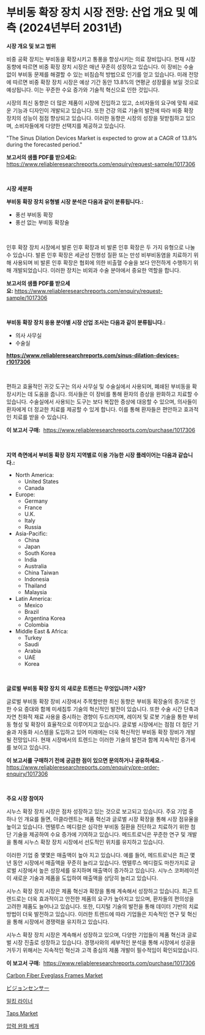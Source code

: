 <p><h1>부비동 확장 장치 시장 전망: 산업 개요 및 예측 (2024년부터 2031년)</h1></p><p><strong>시장 개요 및 보고 범위</strong></p>
<p><p>비중 공확 장치는 부비동을 확장시키고 통풍을 향상시키는 의료 장비입니다. 현재 시장 동향에 따르면 비중 확장 장치 시장은 매년 꾸준히 성장하고 있습니다. 이 장비는 수술 없이 부비동 문제를 해결할 수 있는 비침습적 방법으로 인기를 얻고 있습니다. 미래 전망에 따르면 비중 확장 장치 시장은 예상 기간 동안 13.8%의 연평균 성장률을 보일 것으로 예상됩니다. 이는 꾸준한 수요 증가와 기술적 혁신으로 인한 것입니다.</p><p>시장의 최신 동향은 더 많은 제품이 시장에 진입하고 있고, 소비자들의 요구에 맞춰 새로운 기능과 디자인이 개발되고 있습니다. 또한 건강 의료 기술의 발전에 따라 비중 확장 장치의 성능이 점점 향상되고 있습니다. 이러한 동향은 시장의 성장을 뒷받침하고 있으며, 소비자들에게 다양한 선택지를 제공하고 있습니다.</p><p>"The Sinus Dilation Devices Market is expected to grow at a CAGR of 13.8% during the forecasted period."</p></p>
<p><strong>보고서의 샘플 PDF를 받으세요:</strong> <a href="https://www.reliableresearchreports.com/enquiry/request-sample/1017306">https://www.reliableresearchreports.com/enquiry/request-sample/1017306</a></p>
<p>&nbsp;</p>
<p><strong>시장 세분화</strong></p>
<p><strong>부비동 확장 장치 유형별 시장 분석은 다음과 같이 분류됩니다.:</strong></p>
<p><ul><li>풍선 부비동 확장</li><li>풍선 없는 부비동 확장술</li></ul></p>
<p>&nbsp;</p>
<p><p>인후 확장 장치 시장에서 발론 인후 확장과 비 발론 인후 확장은 두 가지 유형으로 나눌 수 있습니다. 발론 인후 확장은 세균성 진행성 질환 또는 만성 비부비동염을 치료하기 위해 사용되며 비 발론 인후 확장은 협회에 의한 비출혈 수술을 보다 안전하게 수행하기 위해 개발되었습니다. 이러한 장치는 비외과 수술 분야에서 중요한 역할을 합니다.</p></p>
<p><strong>보고서의 샘플 PDF를 받으세요:</strong>&nbsp;<a href="https://www.reliableresearchreports.com/enquiry/request-sample/1017306">https://www.reliableresearchreports.com/enquiry/request-sample/1017306</a></p>
<p>&nbsp;</p>
<p><strong> 부비동 확장 장치 응용 분야별 시장 산업 조사는 다음과 같이 분류됩니다.:</strong></p>
<p><ul><li>의사 사무실</li><li>수술실</li></ul></p>
<p><strong><a href="https://www.reliableresearchreports.com/sinus-dilation-devices-r1017306">https://www.reliableresearchreports.com/sinus-dilation-devices-r1017306</a></strong></p>
<p>&nbsp;</p>
<p><p>편하고 효율적인 귀갓 도구는 의사 사무실 및 수술실에서 사용되며, 폐쇄된 부비동을 확장시키는 데 도움을 줍니다. 의사들은 이 장비를 통해 환자의 증상을 완화하고 치료할 수 있습니다. 수술실에서 사용되는 도구는 보다 복잡한 증상에 대응할 수 있으며, 의사들이 환자에게 더 정교한 치료를 제공할 수 있게 합니다. 이를 통해 환자들은 편안하고 효과적인 치료를 받을 수 있습니다.</p></p>
<p><strong>이 보고서 구매:</strong>&nbsp; <a href="https://www.reliableresearchreports.com/purchase/1017306">https://www.reliableresearchreports.com/purchase/1017306</a></p>
<p>&nbsp;</p>
<p><strong>지역 측면에서 부비동 확장 장치 지역별로 이용 가능한 시장 플레이어는 다음과 같습니다.:</strong></p>
<p><ul>
    <li>
        North America:
        <ul>
            <li>United States</li>
            <li>Canada</li>
        </ul>
    </li>
    <li>
        Europe:
        <ul>
            <li>Germany</li>
            <li>France</li>
            <li>U.K.</li>
            <li>Italy</li>
            <li>Russia</li>
        </ul>
    </li>
    <li>
        Asia-Pacific:
        <ul>
            <li>China</li>
            <li>Japan</li>
            <li>South Korea</li>
            <li>India</li>
            <li>Australia</li>
            <li>China Taiwan</li>
            <li>Indonesia</li>
            <li>Thailand</li>
            <li>Malaysia</li>
        </ul>
    </li>
    <li>
        Latin America:
        <ul>
            <li>Mexico</li>
            <li>Brazil</li>
            <li>Argentina Korea</li>
            <li>Colombia</li>
        </ul>
    </li>
    <li>
        Middle East & Africa:
        <ul>
            <li>Turkey</li>
            <li>Saudi</li>
            <li>Arabia</li>
            <li>UAE</li>
            <li>Korea</li>
        </ul>
    </li>
    </ul></p>
<p>&nbsp;</p>
<p><strong>글로벌 부비동 확장 장치 의 새로운 트렌드는 무엇입니까? 시장?</strong></p>
<p><p>글로벌 부비동 확장 장비 시장에서 주목할만한 최신 동향은 부비동 확장술의 증가로 인한 수요 증대와 함께 미세침투 기술의 혁신적인 발전이 있습니다. 또한 수술 시간 단축과 자연 친화적 재료 사용을 중시하는 경향이 두드러지며, 레이저 및 로봇 기술을 통한 부비동 형성 및 확장이 효율적으로 이루어지고 있습니다. 글로벌 시장에서는 점점 더 첨단 기술과 자동화 시스템을 도입하고 있어 미래에는 더욱 혁신적인 부비동 확장 장비가 개발될 전망입니다. 현재 시장에서의 트렌드는 이러한 기술의 발전과 함께 지속적인 증가세를 보이고 있습니다.</p></p>
<p><strong>이 보고서를 구매하기 전에 궁금한 점이 있으면 문의하거나 공유하세요.</strong>- <a href="https://www.reliableresearchreports.com/enquiry/pre-order-enquiry/1017306">https://www.reliableresearchreports.com/enquiry/pre-order-enquiry/1017306</a></p>
<p>&nbsp;</p>
<p><strong>주요 시장 참여자</strong></p>
<p><p>시누스 확장 장치 시장은 점차 성장하고 있는 것으로 보고되고 있습니다. 주요 기업 중 하나 인 개요를 들면, 아클라렌트는 제품 혁신과 글로벌 시장 확장을 통해 시장 점유율을 높이고 있습니다. 엔텔루스 메디컬은 심각한 부비동 질환을 진단하고 치료하기 위한 첨단 기술을 제공하여 수요 증가에 기여하고 있습니다. 메드트로닉은 꾸준한 연구 및 개발을 통해 시누스 확장 장치 시장에서 선도적인 위치를 유지하고 있습니다. </p><p>이러한 기업 중 몇몇은 매출액이 높아 지고 있습니다. 예를 들어, 메드트로닉은 최근 몇 년 동안 시장에서 매출액을 꾸준히 늘리고 있습니다. 엔텔루스 메디컬도 마찬가지로 글로벌 시장에서 높은 성장세를 유지하며 매출액이 증가하고 있습니다. 시누스 코퍼레이션이 새로운 기술과 제품을 도입하여 매출액을 상당히 늘리고 있습니다.</p><p>시누스 확장 장치 시장은 제품 혁신과 확장을 통해 계속해서 성장하고 있습니다. 최근 트렌드로는 더욱 효과적이고 안전한 제품의 요구가 높아지고 있으며, 환자들의 편의성을 고려한 제품도 늘어나고 있습니다. 또한, 디지털 기술의 발전을 통해 데이터 기반의 치료 방법이 더욱 발전하고 있습니다. 이러한 트렌드에 따라 기업들은 지속적인 연구 및 혁신을 통해 시장에서 경쟁력을 유지하고 있습니다. </p><p>시누스 확장 장치 시장은 계속해서 성장하고 있으며, 다양한 기업들이 제품 혁신과 글로벌 시장 진출로 성장하고 있습니다. 경쟁사와의 세부적인 분석을 통해 시장에서 성공을 거두기 위해서는 지속적인 혁신과 고객 중심의 제품 개발이 필수적임이 확인되었습니다.</p></p>
<p><strong>이 보고서 구매:</strong>&nbsp;&nbsp;<a href="https://www.reliableresearchreports.com/purchase/1017306">https://www.reliableresearchreports.com/purchase/1017306</a></p>
<p><p><a href="https://www.linkedin.com/pulse/carbon-fiber-eyeglass-frames-market-analysis-sze-forecasted-ldoqc?trackingId=CNi3GNXX1uF%2FZd8RwvUXbw%3D%3D">Carbon Fiber Eyeglass Frames Market</a></p><p><a href="https://medium.com/@deontestanton2023/%E3%83%93%E3%82%B8%E3%83%A7%E3%83%B3%E3%82%BB%E3%83%B3%E3%82%B5%E3%83%BC%E5%B8%82%E5%A0%B4%E3%81%AE%E3%83%A1%E3%83%88%E3%83%AA%E3%83%83%E3%82%AF%E3%82%B9%E3%82%92%E3%83%87%E3%82%B3%E3%83%BC%E3%83%89%E3%81%99%E3%82%8B-%E5%B8%82%E5%A0%B4%E3%82%B7%E3%82%A7%E3%82%A2-%E3%83%88%E3%83%AC%E3%83%B3%E3%83%89-%E6%88%90%E9%95%B7%E3%83%91%E3%82%BF%E3%83%BC%E3%83%B3-7257d7bdd879">ビジョンセンサー</a></p><p><a href="https://github.com/RichardLueilwitz787/Market-Research-Report-List-1/blob/main/458656728959.md">밀킹 라이너</a></p><p><a href="https://github.com/derrinmiltonellis35gcl/Market-Research-Report-List-2/blob/main/taps-market.md">Taps Market</a></p><p><a href="https://medium.com/@ieremiapadurariu20221/%EC%95%95%EB%A0%A5-%EC%99%84%ED%99%94-%EB%B2%A0%EA%B0%9C-%EC%8B%9C%EC%9E%A5-%EA%B7%9C%EB%AA%A8%EB%8A%94-%EA%B8%80%EB%A1%9C%EB%B2%8C-%EC%82%B0%EC%97%85%EC%97%90%EC%84%9C-%EC%B5%9C%EA%B3%A0%EC%9D%98-%EB%A7%88%EC%BC%80%ED%8C%85-%EC%B1%84%EB%84%90%EC%9D%84-%EB%82%98%ED%83%80%EB%83%85%EB%8B%88%EB%8B%A4-541fb3c43da6">압력 완화 베개</a></p></p>